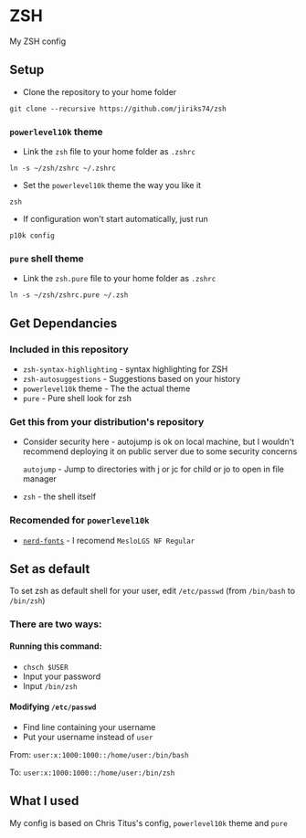 # ZSH
My ZSH config

## Setup
  - Clone the repository to your home folder
```
git clone --recursive https://github.com/jiriks74/zsh
```
### `powerlevel10k` theme
  - Link the `zsh` file to your home folder as `.zshrc`
```
ln -s ~/zsh/zshrc ~/.zshrc
```
  - Set the `powerlevel10k` theme the way you like it
```
zsh
```
  - If configuration won't start automatically, just run
```
p10k config
```
### `pure` shell theme
  - Link the `zsh.pure` file to your home folder as `.zshrc`
```
ln -s ~/zsh/zshrc.pure ~/.zsh
```  

## Get Dependancies
### Included in this repository
  - `zsh-syntax-highlighting` - syntax highlighting for ZSH
  - `zsh-autosuggestions` - Suggestions based on your history
  - `powerlevel10k` theme - The the actual theme
  - `pure` - Pure shell look for zsh
### Get this from your distribution's repository
  - Consider security here - autojump is ok on local machine, but I wouldn't recommend deploying it on public server due to some security concerns
  
    `autojump` - Jump to directories with j or jc for child or jo to open in file manager
  - `zsh` - the shell itself
### Recomended for `powerlevel10k`
  - [`nerd-fonts`](https://github.com/ryanoasis/nerd-fonts "nerd-fonts github page") - I recomend `MesloLGS NF Regular`

## Set as default
To set zsh as default shell for your user, edit `/etc/passwd` (from `/bin/bash` to `/bin/zsh`)
### There are two ways:
#### Running this command:
- ```chsch $USER```
- Input your password
- Input `/bin/zsh`
#### Modifying `/etc/passwd`
  * Find line containing your username
  * Put your username instead of `user`

From: `user:x:1000:1000::/home/user:/bin/bash`

To:   `user:x:1000:1000::/home/user:/bin/zsh`

## What I used
My config is based on Chris Titus's config, `powerlevel10k` theme and `pure`

